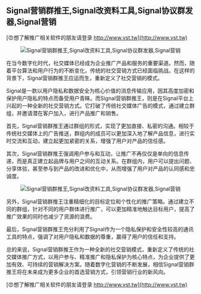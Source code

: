 ## **Signal营销群推王,Signal改资料工具,Signal协议群发器,Signal营销**

[😍想了解推广相关软件的朋友请登录 http://www.vst.tw](http://www.vst.tw)

 <center><img src="https://vst.tw/MP4/tuiguang/png/7.png" alt="Signal营销群推王,Signal改资料工具,Signal协议群发器,Signal营销"></center>

在当今数字化时代，社交媒体已经成为企业推广产品和服务的重要渠道。然而，随着平台算法和用户行为的不断变化，传统的社交营销方式已经面临挑战。在这样的背景下，Signal营销群推王应运而生，重新定义了社交营销的模式。

Signal是一款以用户隐私和数据安全为核心价值的消息传输应用，因其高度加密和保护用户隐私的特点而备受用户青睐。而Signal营销群推王，则是在Signal平台上兴起的一种全新的社交营销方式。它打破了传统社交媒体广告的模式，通过建立群组，并邀请潜在客户加入，进行产品推广和销售。

首先，Signal营销群推王通过群组的形式，实现了更加直接、私密的沟通。相较于传统社交媒体上的广告推送，群组内的成员可以更加深入地了解产品信息，进行实时交流和互动，建立起更加紧密的关系，增强了用户对产品的信任感。

其次，Signal营销群推王强调用户参与和互动，让推广不再仅仅是单向的信息传递，而是真正建立起品牌与用户之间的互动关系。在群组内，用户可以提出问题、分享体验，甚至参与到产品的改进和优化中，从而增强了用户对产品的认同感和忠诚度。

 <center><img src="https://vst.tw/MP4/tuiguang/png/1.png" alt="Signal营销群推王,Signal改资料工具,Signal协议群发器,Signal营销"></center>

另外，Signal营销群推王注重精细化的目标定位和个性化的推广策略。通过建立不同的群组，针对不同的用户群体进行推广，可以更加精准地触达目标用户，提高了推广效果的同时也减少了资源的浪费。

最后，Signal营销群推王充分利用了Signal作为一个隐私保护和安全性较高的通讯工具的特点，强调了对用户隐私和数据的尊重，赢得了用户的信任和支持。

总的来说，Signal营销群推王作为一种全新的社交营销模式，重新定义了传统的社交媒体推广方式，以用户参与、精准推广和隐私保护为核心特点，为企业提供了更加有效、可持续的营销解决方案。随着数字化营销的不断发展，相信Signal营销群推王将在未来成为更多企业的首选营销方式，引领营销行业的新风向。

[😍想了解推广相关软件的朋友请登录 http://www.vst.tw](http://www.vst.tw)



